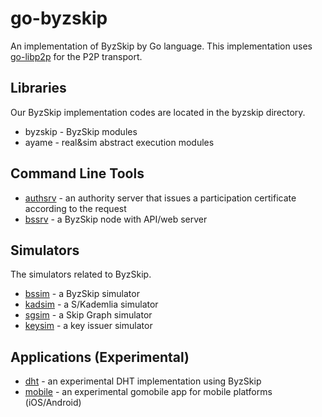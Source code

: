 # go-byzskip
An implementation of ByzSkip by Go language.
This implementation uses [go-libp2p](https://github.com/libp2p/go-libp2p) for the P2P transport.

## Libraries

Our ByzSkip implementation codes are located in the byzskip directory.

* byzskip - ByzSkip modules
* ayame - real&sim abstract execution modules

## Command Line Tools

* [authsrv](cmd/authserv) - an authority server that issues a participation certificate according to the request
* [bssrv](cmd/bssrv) - a ByzSkip node with API/web server

## Simulators

The simulators related to ByzSkip.

* [bssim](simulators/bssim) - a ByzSkip simulator
* [kadsim](simulators/bssim) - a S/Kademlia simulator
* [sgsim](simulators/sgsim) - a Skip Graph simulator
* [keysim](simulators/keysim) - a key issuer simulator

##  Applications (Experimental)

* [dht](dht) - an experimental DHT implementation using ByzSkip
* [mobile](mobile) - an experimental gomobile app for mobile platforms (iOS/Android)
